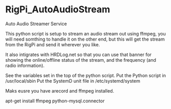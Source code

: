 # RigPi_AutoAudioStream
Auto Audio Streamer Service

This python script is setup to stream an audio stream out using ffmpeg, you will need somthing to handle it on the other end, but this will get the stream from the RigPi and send it wherever you like.

It also intigrates with HRDLog.net so that you can use that banner for showing the online/offline status of the stream, and the frequency (and radio information).

See the variables set in the top of the python script.
Put the Python script in /usr/local/sbin
Put the SystemD unit file in /etc/systemd/system

Maks eusre you have arecord and ffmpeg installed.

apt-get install ffmpeg python-mysql.connector
